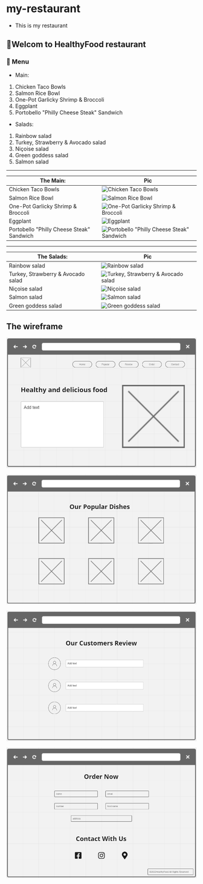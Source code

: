# my-restaurant

- This is my restaurant

## 👋Welcom to HealthyFood restaurant

### 🌷 Menu

- Main:

1. Chicken Taco Bowls
2. Salmon Rice Bowl
3. One-Pot Garlicky Shrimp & Broccoli
4. Eggplant
5. Portobello "Philly Cheese Steak" Sandwich

- Salads:

1. Rainbow salad
2. Turkey, Strawberry & Avocado salad
3. Niçoise salad
4. Green goddess salad
5. Salmon salad

-----
| The Main:  | Pic |
| ----------- | ----------- |
| Chicken Taco Bowls | ![Chicken Taco Bowls](https://imagesvc.meredithcorp.io/v3/mm/image?url=https%3A%2F%2Fstatic.onecms.io%2Fwp-content%2Fuploads%2Fsites%2F44%2F2019%2F08%2F26232431%2F3748926.jpg) |
| Salmon Rice Bowl | ![Salmon Rice Bowl](https://imagesvc.meredithcorp.io/v3/mm/image?url=https%3A%2F%2Fstatic.onecms.io%2Fwp-content%2Fuploads%2Fsites%2F44%2F2022%2F04%2F21%2Fsalmon-rice-bowl.jpg&q=60) |
| One-Pot Garlicky Shrimp & Broccoli| ![One-Pot Garlicky Shrimp & Broccoli](https://imagesvc.meredithcorp.io/v3/mm/image?url=https%3A%2F%2Fstatic.onecms.io%2Fwp-content%2Fuploads%2Fsites%2F44%2F2021%2F09%2F23%2Fone-pot-garlicky-shrimp-and-broccoli.jpg) |
| Eggplant | ![Eggplant](https://imagesvc.meredithcorp.io/v3/mm/image?url=https%3A%2F%2Fstatic.onecms.io%2Fwp-content%2Fuploads%2Fsites%2F44%2F2016%2F11%2F27113052%2F58415311.jpg) |
| Portobello "Philly Cheese Steak" Sandwich | ![Portobello "Philly Cheese Steak" Sandwich](https://imagesvc.meredithcorp.io/v3/mm/image?url=https%3A%2F%2Fstatic.onecms.io%2Fwp-content%2Fuploads%2Fsites%2F44%2F2019%2F08%2F27045103%2F3729107.jpg) |

-----
| The Salads:  | Pic |
| ----------- | ----------- |
| Rainbow salad | ![Rainbow salad](https://economymagazin.com/wp-content/uploads/2021/03/rainbow-salad-power-bowl-1.jpg) |
| Turkey, Strawberry & Avocado salad | ![Turkey, Strawberry & Avocado salad](https://images.immediate.co.uk/production/volatile/sites/30/2022/05/Turkey-and-StrawberrySalad-9c318c7.jpg) |
| Niçoise salad| ![Niçoise salad](https://media-cdn.greatbritishchefs.com/media/cxpn3iyf/img26982.jpg) |
| Salmon salad | ![Salmon salad](https://static.onecms.io/wp-content/uploads/sites/44/2019/08/13/6956376.jpg) |
| Green goddess salad | ![Green goddess salad](https://zestfulkitchen.com/wp-content/uploads/2021/04/green-goddess-salad_for-web-4-736x809.jpg) |

## The wireframe

![wireframe imge](./assets/wireframe_healthyfood1.PNG)

![wireframe imge](./assets/wireframe_healthyfood2.PNG)

![wireframe imge](./assets/wireframe_healthyfood3.PNG)

![wireframe imge](./assets/wireframe_healthyfood4.PNG)
